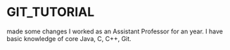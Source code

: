 # GIT_TUTORIAL
made some changes
I worked as an Assistant Professor for an year. I have basic knowledge of core Java, C, C++, Git.
